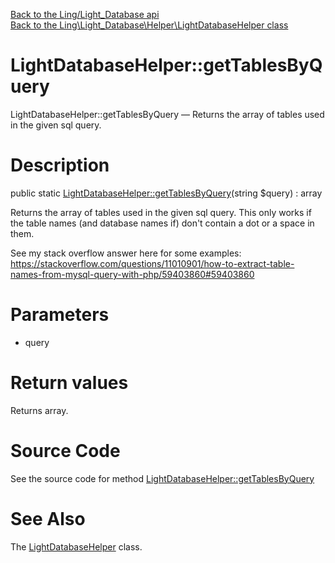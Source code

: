 [Back to the Ling/Light_Database api](https://github.com/lingtalfi/Light_Database/blob/master/doc/api/Ling/Light_Database.md)<br>
[Back to the Ling\Light_Database\Helper\LightDatabaseHelper class](https://github.com/lingtalfi/Light_Database/blob/master/doc/api/Ling/Light_Database/Helper/LightDatabaseHelper.md)


LightDatabaseHelper::getTablesByQuery
================



LightDatabaseHelper::getTablesByQuery — Returns the array of tables used in the given sql query.




Description
================


public static [LightDatabaseHelper::getTablesByQuery](https://github.com/lingtalfi/Light_Database/blob/master/doc/api/Ling/Light_Database/Helper/LightDatabaseHelper/getTablesByQuery.md)(string $query) : array




Returns the array of tables used in the given sql query.
This only works if the table names (and database names if) don't contain a dot or a space in them.

See my stack overflow answer here for some examples:
https://stackoverflow.com/questions/11010901/how-to-extract-table-names-from-mysql-query-with-php/59403860#59403860




Parameters
================


- query

    


Return values
================

Returns array.








Source Code
===========
See the source code for method [LightDatabaseHelper::getTablesByQuery](https://github.com/lingtalfi/Light_Database/blob/master/Helper/LightDatabaseHelper.php#L25-L40)


See Also
================

The [LightDatabaseHelper](https://github.com/lingtalfi/Light_Database/blob/master/doc/api/Ling/Light_Database/Helper/LightDatabaseHelper.md) class.



